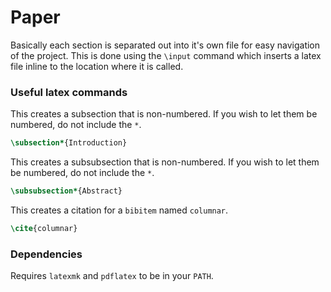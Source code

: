 

# Paper

Basically each section is separated out into it's own file for easy navigation of the project.
This is done using the `\input` command which inserts a latex file inline to the location where it is called.




### Useful latex commands

This creates a subsection that is non-numbered.
If you wish to let them be numbered, do not include the `*`.
```latex
\subsection*{Introduction}
```



This creates a subsubsection that is non-numbered.
If you wish to let them be numbered, do not include the `*`.
```latex
\subsubsection*{Abstract}
```


This creates a citation for a `bibitem` named `columnar`.
```latex
\cite{columnar}
```




### Dependencies

Requires `latexmk` and `pdflatex` to be in your `PATH`.





